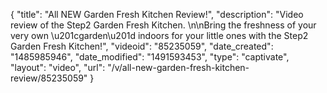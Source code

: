 {
    "title": "All NEW Garden Fresh Kitchen Review!",
    "description": "Video review of the Step2 Garden Fresh Kitchen. \n\nBring the freshness of your very own \u201cgarden\u201d indoors for your little ones with the Step2 Garden Fresh Kitchen!",
    "videoid": "85235059",
    "date_created": "1485985946",
    "date_modified": "1491593453",
    "type": "captivate",
    "layout": "video",
    "url": "\/v\/all-new-garden-fresh-kitchen-review\/85235059"
}